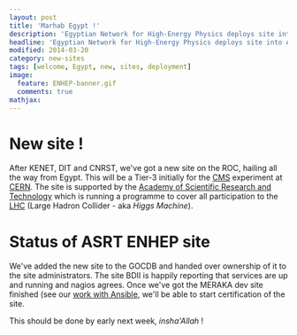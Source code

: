 ```yaml
---
layout: post
title: 'Marhab Egypt !' 
description: 'Egyptian Network for High-Energy Physics deploys site into AAROC'
headline: 'Egyptian Network for High-Energy Physics deploys site into AAROC'
modified: 2014-03-20
category: new-sites
tags: [welcome, Egypt, new, sites, deployment]
image: 
  feature: ENHEP-banner.gif
  comments: true
mathjax:
---
```


# New site !

After KENET, DIT and CNRST, we've got a new site on the ROC, hailing all the way from Egypt. This will be a Tier-3 initially for the [CMS](http://cms.cern.ch) experiment at [CERN](http://cern.ch). The site is supported by the [Academy of Scientific Research and Technology](http://http://www.asrt.sci.eg/) which is running a programme to cover all participation to the [LHC](http://home.web.cern.ch/topics/large-hadron-collider) (Large Hadron Collider - aka *Higgs Machine*).

# Status of ASRT ENHEP site

We've added the new site to the GOCDB and handed over ownership  of it to the site administrators. The site BDII is happily reporting that services are up and running and nagios agrees. Once we've got the MERAKA dev site finished (see our [work with Ansible](https://github.com/AAROC/ansible-for-grid), we'll be able to start certification of the site. 

This should be done by early next week, *insha'Allah* !
